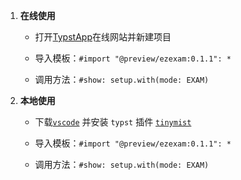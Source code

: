  1. **在线使用**

     + 打开[TypstApp](https://typst.app/)在线网站并新建项目

     + 导入模板：`#import "@preview/ezexam:0.1.1": *`

     + 调用方法：`#show: setup.with(mode: EXAM)`

 2. **本地使用**

     + 下载[`vscode`](https://code.visualstudio.com/download) 并安装 `typst` 插件 [`tinymist`](https://marketplace.visualstudio.com/items?itemName=myriad-dreamin.tinymist)

     + 导入模板：`#import "@preview/ezexam:0.1.1": *`

     + 调用方法：`#show: setup.with(mode: EXAM)`

